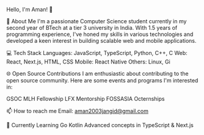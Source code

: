 Hello, I'm Aman! 👋

🚀 About Me
I'm a passionate Computer Science student currently in my second year of BTech at a tier 3 university in India. With 1.5 years of programming experience, I've honed my skills in various technologies and developed a keen interest in building scalable web and mobile applications.

💻 Tech Stack
Languages: JavaScript, TypeScript, Python, C++, C
Web: React, Next.js, HTML, CSS
Mobile: React Native
Others: Linux, Gi

🌐 Open Source Contributions
I am enthusiastic about contributing to the open source community. Here are some events and programs I'm interested in:

GSOC
MLH Fellowship
LFX Mentorship
FOSSASIA
Octernships

📫 How to reach me
Email: aman2003jangid@gmail.com

🌱 Currently Learning
Go
Kotlin
Advanced concepts in TypeScript & Next.js
